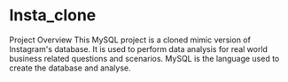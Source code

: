 # Insta_clone
Project Overview
This MySQL project is a cloned mimic version of Instagram's database. It is used to perform data analysis for real world business related questions and scenarios.
MySQL is the language used to create the database and analyse.
